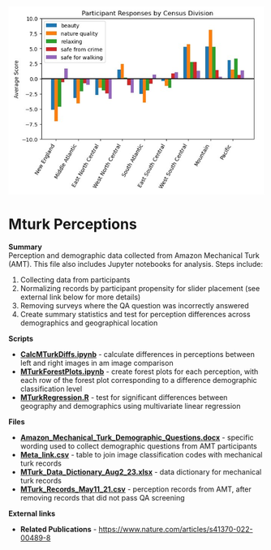 <img src = "/images/ParticipantResponsesByCensus.jpg" width="700">

# Mturk Perceptions

**Summary** <br>
Perception and demographic data collected from Amazon Mechanical Turk (AMT).  This file also includes Jupyter notebooks for analysis.  Steps include:
1) Collecting data from participants
2) Normalizing records by participant propensity for slider placement (see external link below for more details)
3) Removing surveys where the QA question was incorrectly answered
4) Create summary statistics and test for perception differences across demographics and geographical location

**Scripts** <br>
- **[CalcMTurkDiffs.ipynb]()** - calculate differences in perceptions between left and right images in am image comparison
- **[MTurkForestPlots.ipynb]()** - create forest plots for each perception, with each row of the forest plot corresponding to a difference demographic classification level
- **[MTurkRegression.R]()** - test for significant differences between geography and demographics using multivariate linear regression

**Files** <br>
- **[Amazon_Mechanical_Turk_Demographic_Questions.docx](https://github.com/larkinandy/NationalStreetViewPerceptions/blob/main/files/Amazon_Mechanical_Turk_Demographic_Questions.docx)** - specific wording used to collect demographic questions from AMT participants
- **[Meta_link.csv](https://github.com/larkinandy/NationalStreetViewPerceptions/blob/main/files/meta_link.csv)** - table to join image classification codes with mechanical turk records
- **[MTurk_Data_Dictionary_Aug2_23.xlsx](https://github.com/larkinandy/NationalStreetViewPerceptions/blob/main/files/MTurk_Data_Dictionary_Aug2_23.xlsx)** - data dictionary for mechanical turk records
- **[MTurk_Records_May11_21.csv](https://github.com/larkinandy/NationalStreetViewPerceptions/blob/main/files/MTurk_Records_May11_21.csv)** - perception records from AMT, after removing records that did not pass QA screening

**External links**
- **Related Publications** - https://www.nature.com/articles/s41370-022-00489-8
